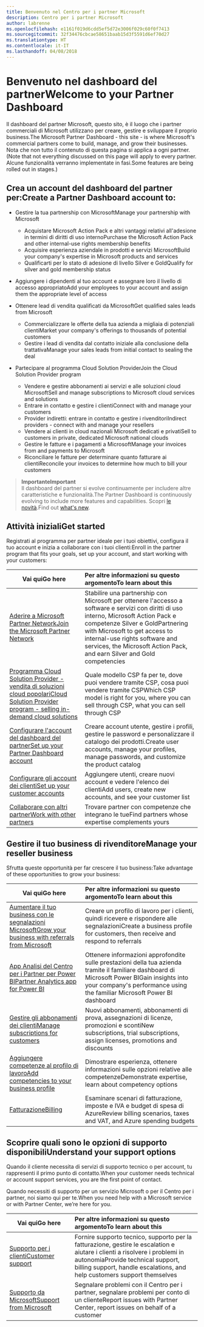 ```yaml
---
title: Benvenuto nel Centro per i partner Microsoft
description: Centro per i partner Microsoft
author: labrenne
ms.openlocfilehash: e1161f019d6cdd5ef5d72e3006f029c60f0f7413
ms.sourcegitcommit: 32f34476cbcae58651baab15d3f5591d6ef70d27
ms.translationtype: HT
ms.contentlocale: it-IT
ms.lasthandoff: 04/08/2018
---
```

# <a name="welcome-to-your-partner-dashboard"></a><span data-ttu-id="d2cc5-103">Benvenuto nel dashboard del partner</span><span class="sxs-lookup"><span data-stu-id="d2cc5-103">Welcome to your Partner Dashboard</span></span>

<span data-ttu-id="d2cc5-104">Il dashboard del partner Microsoft, questo sito, è il luogo che i partner commerciali di Microsoft utilizzano per creare, gestire e sviluppare il proprio business.</span><span class="sxs-lookup"><span data-stu-id="d2cc5-104">The Microsoft Partner Dashboard - this site - is where Microsoft's commercial partners come to build, manage, and grow their businesses.</span></span> <span data-ttu-id="d2cc5-105">Nota che non tutto il contenuto di questa pagina si applica a ogni partner.</span><span class="sxs-lookup"><span data-stu-id="d2cc5-105">(Note that not everything discussed on this page will apply to every partner.</span></span> <span data-ttu-id="d2cc5-106">Alcune funzionalità verranno implementate in fasi.</span><span class="sxs-lookup"><span data-stu-id="d2cc5-106">Some features are being rolled out in stages.)</span></span>

## <a name="create-a-partner-dashboard-account-to"></a><span data-ttu-id="d2cc5-107">Crea un account del dashboard del partner per:</span><span class="sxs-lookup"><span data-stu-id="d2cc5-107">Create a Partner Dashboard account to:</span></span>

-   <span data-ttu-id="d2cc5-108">Gestire la tua partnership con Microsoft</span><span class="sxs-lookup"><span data-stu-id="d2cc5-108">Manage your partnership with Microsoft</span></span>
    -   <span data-ttu-id="d2cc5-109">Acquistare Microsoft Action Pack e altri vantaggi relativi all'adesione in termini di diritti di uso interno</span><span class="sxs-lookup"><span data-stu-id="d2cc5-109">Purchase the Microsoft Action Pack and other internal-use rights membership benefits</span></span> 
    -   <span data-ttu-id="d2cc5-110">Acquisire esperienza aziendale in prodotti e servizi Microsoft</span><span class="sxs-lookup"><span data-stu-id="d2cc5-110">Build your company's expertise in Microsoft products and services</span></span>
    -   <span data-ttu-id="d2cc5-111">Qualificarti per lo stato di adesione di livello Silver e Gold</span><span class="sxs-lookup"><span data-stu-id="d2cc5-111">Qualify for silver and gold membership status</span></span>

-   <span data-ttu-id="d2cc5-112">Aggiungere i dipendenti al tuo account e assegnare loro il livello di accesso appropriato</span><span class="sxs-lookup"><span data-stu-id="d2cc5-112">Add your employees to your account and assign them the appropriate level of access</span></span>

-   <span data-ttu-id="d2cc5-113">Ottenere lead di vendita qualificati da Microsoft</span><span class="sxs-lookup"><span data-stu-id="d2cc5-113">Get qualified sales leads from Microsoft</span></span> 
    -   <span data-ttu-id="d2cc5-114">Commercializzare le offerte della tua azienda a migliaia di potenziali clienti</span><span class="sxs-lookup"><span data-stu-id="d2cc5-114">Market your company's offerings to thousands of potential customers</span></span>
    -   <span data-ttu-id="d2cc5-115">Gestire i lead di vendita dal contatto iniziale alla conclusione della trattativa</span><span class="sxs-lookup"><span data-stu-id="d2cc5-115">Manage your sales leads from initial contact to sealing the deal</span></span> 

-   <span data-ttu-id="d2cc5-116">Partecipare al programma Cloud Solution Provider</span><span class="sxs-lookup"><span data-stu-id="d2cc5-116">Join the Cloud Solution Provider program</span></span>
    -   <span data-ttu-id="d2cc5-117">Vendere e gestire abbonamenti ai servizi e alle soluzioni cloud Microsoft</span><span class="sxs-lookup"><span data-stu-id="d2cc5-117">Sell and manage subscriptions to Microsoft cloud services and solutions</span></span>       
    -   <span data-ttu-id="d2cc5-118">Entrare in contatto e gestire i clienti</span><span class="sxs-lookup"><span data-stu-id="d2cc5-118">Connect with and manage your customers</span></span>
    -   <span data-ttu-id="d2cc5-119">Provider indiretti: entrare in contatto e gestire i rivenditori</span><span class="sxs-lookup"><span data-stu-id="d2cc5-119">Indirect providers - connect with and manage your resellers</span></span>    
    -   <span data-ttu-id="d2cc5-120">Vendere ai clienti in cloud nazionali Microsoft dedicati e privati</span><span class="sxs-lookup"><span data-stu-id="d2cc5-120">Sell to customers in private, dedicated Microsoft national clouds</span></span> 
    -   <span data-ttu-id="d2cc5-121">Gestire le fatture e i pagamenti a Microsoft</span><span class="sxs-lookup"><span data-stu-id="d2cc5-121">Manage your invoices from and payments to Microsoft</span></span>
    -   <span data-ttu-id="d2cc5-122">Riconciliare le fatture per determinare quanto fatturare ai clienti</span><span class="sxs-lookup"><span data-stu-id="d2cc5-122">Reconcile your invoices to determine how much to bill your customers</span></span>
   

>**<span data-ttu-id="d2cc5-123">Importante</span><span class="sxs-lookup"><span data-stu-id="d2cc5-123">Important</span></span>**<br>
<span data-ttu-id="d2cc5-124">Il dashboard del partner si evolve continuamente per includere altre caratteristiche e funzionalità.</span><span class="sxs-lookup"><span data-stu-id="d2cc5-124">The Partner Dashboard is continuously evolving to include more features and capabilities.</span></span> <span data-ttu-id="d2cc5-125">Scopri [le novità](whats-new-in-pc.md).</span><span class="sxs-lookup"><span data-stu-id="d2cc5-125">Find out [what's new](whats-new-in-pc.md).</span></span>


## <a name="get-started"></a><span data-ttu-id="d2cc5-126">Attività iniziali</span><span class="sxs-lookup"><span data-stu-id="d2cc5-126">Get started</span></span>

<span data-ttu-id="d2cc5-127">Registrati al programma per partner ideale per i tuoi obiettivi, configura il tuo account e inizia a collaborare con i tuoi clienti:</span><span class="sxs-lookup"><span data-stu-id="d2cc5-127">Enroll in the partner program that fits your goals, set up your account, and start working with your customers:</span></span>

| **<span data-ttu-id="d2cc5-128">Vai qui</span><span class="sxs-lookup"><span data-stu-id="d2cc5-128">Go here</span></span>**  | **<span data-ttu-id="d2cc5-129">Per altre informazioni su questo argomento</span><span class="sxs-lookup"><span data-stu-id="d2cc5-129">To learn about this</span></span>**  |
|------------|:-------------|
|[<span data-ttu-id="d2cc5-130">Aderire a Microsoft Partner Network</span><span class="sxs-lookup"><span data-stu-id="d2cc5-130">Join the Microsoft Partner Network</span></span>](mpn-overview.md)|<span data-ttu-id="d2cc5-131">Stabilire una partnership con Microsoft per ottenere l'accesso a software e servizi con diritti di uso interno, Microsoft Action Pack e competenze Silver e Gold</span><span class="sxs-lookup"><span data-stu-id="d2cc5-131">Partnering with Microsoft to get access to internal-use rights software and services, the Microsoft Action Pack, and earn Silver and Gold competencies</span></span> |
|[<span data-ttu-id="d2cc5-132">Programma Cloud Solution Provider - vendita di soluzioni cloud popolari</span><span class="sxs-lookup"><span data-stu-id="d2cc5-132">Cloud Solution Provider program - selling in-demand cloud solutions</span></span>](csp-overview.md) | <span data-ttu-id="d2cc5-133">Quale modello CSP fa per te, dove puoi vendere tramite CSP, cosa puoi vendere tramite CSP</span><span class="sxs-lookup"><span data-stu-id="d2cc5-133">Which CSP model is right for you, where you can sell through CSP, what you can sell through CSP</span></span> |
|[<span data-ttu-id="d2cc5-134">Configurare l'account del dashboard del partner</span><span class="sxs-lookup"><span data-stu-id="d2cc5-134">Set up your Partner Dashboard account</span></span>](partner-center-account-setup.md)|<span data-ttu-id="d2cc5-135">Creare account utente, gestire i profili, gestire le password e personalizzare il catalogo dei prodotti.</span><span class="sxs-lookup"><span data-stu-id="d2cc5-135">Create user accounts, manage your profiles, manage passwords, and customize the product catalog</span></span> |
|[<span data-ttu-id="d2cc5-136">Configurare gli account dei clienti</span><span class="sxs-lookup"><span data-stu-id="d2cc5-136">Set up your customer accounts</span></span>](customer-accounts.md)|<span data-ttu-id="d2cc5-137">Aggiungere utenti, creare nuovi account e vedere l'elenco dei clienti</span><span class="sxs-lookup"><span data-stu-id="d2cc5-137">Add users, create new accounts, and see your customer list</span></span> |
|[<span data-ttu-id="d2cc5-138">Collaborare con altri partner</span><span class="sxs-lookup"><span data-stu-id="d2cc5-138">Work with other partners</span></span>](work-with-other-partners.md)|<span data-ttu-id="d2cc5-139">Trovare partner con competenze che integrano le tue</span><span class="sxs-lookup"><span data-stu-id="d2cc5-139">Find partners whose expertise complements yours</span></span> |

## <a name="manage-your-reseller-business"></a><span data-ttu-id="d2cc5-140">Gestire il tuo business di rivenditore</span><span class="sxs-lookup"><span data-stu-id="d2cc5-140">Manage your reseller business</span></span>

<span data-ttu-id="d2cc5-141">Sfrutta queste opportunità per far crescere il tuo business:</span><span class="sxs-lookup"><span data-stu-id="d2cc5-141">Take advantage of these opportunities to grow your business:</span></span>

| **<span data-ttu-id="d2cc5-142">Vai qui</span><span class="sxs-lookup"><span data-stu-id="d2cc5-142">Go here</span></span>**  |**<span data-ttu-id="d2cc5-143">Per altre informazioni su questo argomento</span><span class="sxs-lookup"><span data-stu-id="d2cc5-143">To learn about this</span></span>**   |
|------------|:-------------|
|[<span data-ttu-id="d2cc5-144">Aumentare il tuo business con le segnalazioni Microsoft</span><span class="sxs-lookup"><span data-stu-id="d2cc5-144">Grow your business with referrals from Microsoft</span></span>](referrals.md)|<span data-ttu-id="d2cc5-145">Creare un profilo di lavoro per i clienti, quindi ricevere e rispondere alle segnalazioni</span><span class="sxs-lookup"><span data-stu-id="d2cc5-145">Create a business profile for customers, then receive and respond to referrals</span></span>|
|[<span data-ttu-id="d2cc5-146">App Analisi del Centro per i Partner per Power BI</span><span class="sxs-lookup"><span data-stu-id="d2cc5-146">Partner Analytics app for Power BI</span></span>](power-bi-app-for-direct-partners.md)| <span data-ttu-id="d2cc5-147">Ottenere informazioni approfondite sulle prestazioni della tua azienda tramite il familiare dashboard di Microsoft Power BI</span><span class="sxs-lookup"><span data-stu-id="d2cc5-147">Gain insights into your company's performance using the familiar Microsoft Power BI dashboard</span></span>|
|[<span data-ttu-id="d2cc5-148">Gestire gli abbonamenti dei clienti</span><span class="sxs-lookup"><span data-stu-id="d2cc5-148">Manage subscriptions for customers</span></span>](customer-subscriptions.md)|<span data-ttu-id="d2cc5-149">Nuovi abbonamenti, abbonamenti di prova, assegnazioni di licenze, promozioni e sconti</span><span class="sxs-lookup"><span data-stu-id="d2cc5-149">New subscriptions, trial subscriptions, assign licenses, promotions and discounts</span></span>|
|[<span data-ttu-id="d2cc5-150">Aggiungere competenze al profilo di lavoro</span><span class="sxs-lookup"><span data-stu-id="d2cc5-150">Add competencies to your business profile</span></span>](learn-about-competencies.md)|<span data-ttu-id="d2cc5-151">Dimostrare esperienza, ottenere informazioni sulle opzioni relative alle competenze</span><span class="sxs-lookup"><span data-stu-id="d2cc5-151">Demonstrate expertise, learn about competency options</span></span>|
|[<span data-ttu-id="d2cc5-152">Fatturazione</span><span class="sxs-lookup"><span data-stu-id="d2cc5-152">Billing</span></span>](billing.md)|<span data-ttu-id="d2cc5-153">Esaminare scenari di fatturazione, imposte e IVA e budget di spesa di Azure</span><span class="sxs-lookup"><span data-stu-id="d2cc5-153">Review billing scenarios, taxes and VAT, and Azure spending budgets</span></span> |

## <a name="understand-your-support-options"></a><span data-ttu-id="d2cc5-154">Scoprire quali sono le opzioni di supporto disponibili</span><span class="sxs-lookup"><span data-stu-id="d2cc5-154">Understand your support options</span></span>

<span data-ttu-id="d2cc5-155">Quando il cliente necessita di servizi di supporto tecnico o per account, tu rappresenti il primo punto di contatto.</span><span class="sxs-lookup"><span data-stu-id="d2cc5-155">When your customer needs technical or account support services, you are the first point of contact.</span></span>

<span data-ttu-id="d2cc5-156">Quando necessiti di supporto per un servizio Microsoft o per il Centro per i partner, noi siamo qui per te.</span><span class="sxs-lookup"><span data-stu-id="d2cc5-156">When you need help with a Microsoft service or with Partner Center, we’re here for you.</span></span> 

| **<span data-ttu-id="d2cc5-157">Vai qui</span><span class="sxs-lookup"><span data-stu-id="d2cc5-157">Go here</span></span>**  | **<span data-ttu-id="d2cc5-158">Per altre informazioni su questo argomento</span><span class="sxs-lookup"><span data-stu-id="d2cc5-158">To learn about this</span></span>**  |
|------------|:-------------|
|[<span data-ttu-id="d2cc5-159">Supporto per i clienti</span><span class="sxs-lookup"><span data-stu-id="d2cc5-159">Customer support</span></span>](customer-support.md)|<span data-ttu-id="d2cc5-160">Fornire supporto tecnico, supporto per la fatturazione, gestire le escalation e aiutare i clienti a risolvere i problemi in autonomia</span><span class="sxs-lookup"><span data-stu-id="d2cc5-160">Provide technical support, billing support, handle escalations, and help customers support themselves</span></span>|
|[<span data-ttu-id="d2cc5-161">Supporto da Microsoft</span><span class="sxs-lookup"><span data-stu-id="d2cc5-161">Support from Microsoft</span></span>](support-from-microsoft.md)|<span data-ttu-id="d2cc5-162">Segnalare problemi con il Centro per i partner, segnalare problemi per conto di un cliente</span><span class="sxs-lookup"><span data-stu-id="d2cc5-162">Report issues with Partner Center, report issues on behalf of a customer</span></span>|

